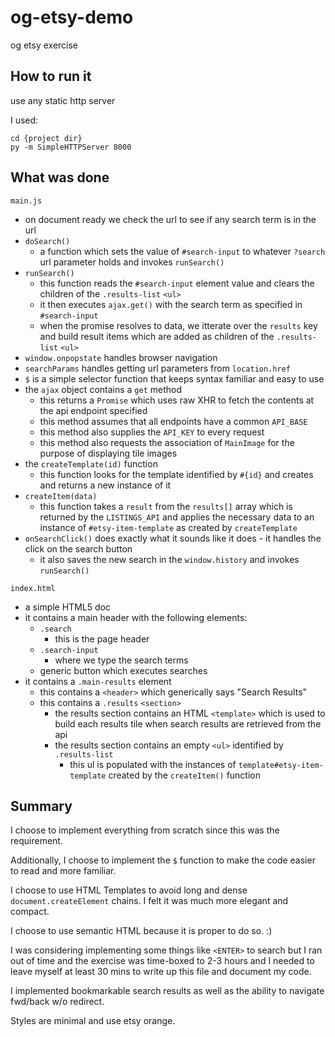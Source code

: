 # og-etsy-demo
og etsy exercise

## How to run it
use any static http server

I used:

```
cd {project dir}
py -m SimpleHTTPServer 8000
```

## What was done

`main.js`

  * on document ready we check the url to see if any search term is in the url
  * `doSearch()`
    * a function which sets the value of `#search-input` to whatever `?search` url parameter holds and invokes `runSearch()`
  * `runSearch()`
    * this function reads the `#search-input` element value and clears the children of the `.results-list` `<ul>`
    * it then executes `ajax.get()` with the search term as specified in `#search-input`
    * when the promise resolves to data, we itterate over the `results` key and build result items which are added as children of the `.results-list` `<ul>`
  * `window.onpopstate` handles browser navigation
  * `searchParams` handles getting url parameters from `location.href`
  * `$` is a simple selector function that keeps syntax familiar and easy to use
  * the `ajax` object contains a `get` method
    * this returns a `Promise` which uses raw XHR to fetch the contents at the api endpoint specified
    * this method assumes that all endpoints have a common `API_BASE`
    * this method also supplies the `API_KEY` to every request
    * this method also requests the association of `MainImage` for the purpose of displaying tile images
  * the `createTemplate(id)` function
    * this function looks for the template identified by `#{id}` and creates and returns a new instance of it
  * `createItem(data)`
    * this function takes a `result` from the  `results[]` array which is returned by
    the `LISTINGS_API` and applies the necessary data to an instance of `#etsy-item-template` as created by `createTemplate`
  * `onSearchClick()` does exactly what it sounds like it does - it handles the click on the search button
    * it also saves the new search in the `window.history` and invokes `runSearch()`

`index.html`
  * a simple HTML5 doc
  * it contains a main header with the following elements:
    * `.search`
      * this is the page header
    * `.search-input`
      * where we type the search terms
    * generic button which executes searches
  * it contains a `.main-results` element
    * this contains a `<header>` which generically says "Search Results"
    * this contains a `.results` `<section>`
      * the results section contains an HTML `<template>` which is used to build each results tile when search results are retrieved from the api
      * the results section contains an empty `<ul>` identified by `.results-list`
        * this ul is populated with the instances of `template#etsy-item-template` created by the `createItem()` function

## Summary
I choose to implement everything from scratch since this was the requirement.

Additionally, I choose to implement the `$` function to make the code easier to read and more familiar.

I choose to use HTML Templates to avoid long and dense `document.createElement` chains. I felt it was much more elegant and compact.

I choose to use semantic HTML because it is proper to do so.  :)

I was considering implementing some things like `<ENTER>` to search but I ran out of time and the exercise was time-boxed to 2-3 hours and I needed to leave myself at least 30 mins to write up this file and document my code.

I implemented bookmarkable search results as well as the ability to navigate fwd/back w/o redirect.

Styles are minimal and use etsy orange.
